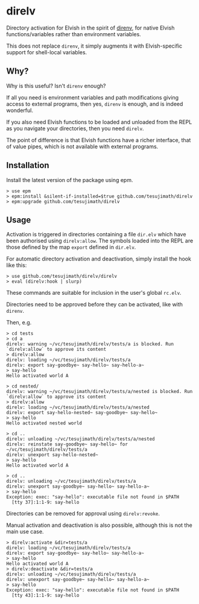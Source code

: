# direlv

Directory activation for Elvish in the spirit of [direnv](https://direnv.net/), for native Elvish functions/variables rather than environment variables.

This does not replace `direnv`, it simply augments it with Elvish-specific support for shell-local variables.

## Why?

Why is this useful?  Isn't `direnv` enough?

If all you need is environment variables and path modifications giving access to external programs, then yes, `direnv` is enough, and is indeed wonderful.

If you also need Elvish functions to be loaded and unloaded from the REPL as you navigate your directories, then you need `direlv`.

The point of difference is that Elvish functions have a richer interface, that of value pipes, which is not available with external programs.

## Installation

Install the latest version of the package using epm.

```
> use epm
> epm:install &silent-if-installed=$true github.com/tesujimath/direlv
> epm:upgrade github.com/tesujimath/direlv
```

## Usage

Activation is triggered in directories containing a file `dir.elv` which have been authorised using `direlv:allow`.
The symbols loaded into the REPL are those defined by the map `export` defined in `dir.elv`.

For automatic directory activation and deactivation, simply install the hook like this:

```
> use github.com/tesujimath/direlv/direlv
> eval (direlv:hook | slurp)
```

These commands are suitable for inclusion in the user's global `rc.elv`.

Directories need to be approved before they can be activated, like with `direnv`.

Then, e.g.

```
> cd tests
> cd a
direlv: warning ~/vc/tesujimath/direlv/tests/a is blocked. Run `direlv:allow` to approve its content
> direlv:allow
direlv: loading ~/vc/tesujimath/direlv/tests/a
direlv: export say-goodbye~ say-hello~ say-hello-a~
> say-hello
Hello activated world A

> cd nested/
direlv: warning ~/vc/tesujimath/direlv/tests/a/nested is blocked. Run `direlv:allow` to approve its content
> direlv:allow
direlv: loading ~/vc/tesujimath/direlv/tests/a/nested
direlv: export say-hello-nested~ say-goodbye~ say-hello~
> say-hello
Hello activated nested world

> cd ..
direlv: unloading ~/vc/tesujimath/direlv/tests/a/nested
direlv: reinstate say-goodbye~ say-hello~ for ~/vc/tesujimath/direlv/tests/a
direlv: unexport say-hello-nested~
> say-hello
Hello activated world A

> cd ..
direlv: unloading ~/vc/tesujimath/direlv/tests/a
direlv: unexport say-goodbye~ say-hello~ say-hello-a~
> say-hello
Exception: exec: "say-hello": executable file not found in $PATH
  [tty 37]:1:1-9: say-hello
```

Directories can be removed for approval using `direlv:revoke`.

Manual activation and deactivation is also possible, although this is not the main use case.

```
> direlv:activate &dir=tests/a
direlv: loading ~/vc/tesujimath/direlv/tests/a
direlv: export say-goodbye~ say-hello~ say-hello-a~
> say-hello
Hello activated world A
> direlv:deactivate &dir=tests/a
direlv: unloading ~/vc/tesujimath/direlv/tests/a
direlv: unexport say-goodbye~ say-hello~ say-hello-a~
> say-hello
Exception: exec: "say-hello": executable file not found in $PATH
  [tty 43]:1:1-9: say-hello
```
